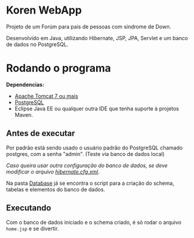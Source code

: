 # Koren WebApp

Projeto de um Forúm para pais de pessoas com síndrome de Down.

Desenvolvido em Java, utilizando Hibernate, JSP, JPA, Servlet e um banco de dados no PostgreSQL.

# Rodando o programa

**Dependencias:** 
- [Apache Tomcat 7 ou mais](https://tomcat.apache.org/)
- [PostgreSQL](https://www.postgresql.org/)
- Eclipse Java EE ou qualquer outra IDE que tenha suporte à projetos Maven.

## Antes de executar

Por padrão está sendo usado o usuário padrão do PostgreSQL chamado postgres, com a senha "admin". (Teste via banco de dados local)

_Caso queira usar outra configuração do banco de dados, se deve modificar o arquivo [hibernate.cfg.xml](./src/hibernate.cfg.xml)._

Na pasta [Database](./Database) já se encontra o script para a criação do schema, tabelas e elementos do banco de dados. 

## Executando

Com o banco de dados iniciado e o schema criado, é só rodar o arquivo `home.jsp` e se divertir.

